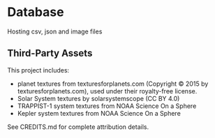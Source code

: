 # Database
Hosting csv, json and image files

## Third-Party Assets
   This project includes:
   - planet textures from texturesforplanets.com (Copyright © 2015 by texturesforplanets.com), used under their royalty-free license.
   - Solar System textures by solarsystemscope (CC BY 4.0)
   - TRAPPIST-1 system textures from NOAA Science On a Sphere
   - Kepler system textures from NOAA Science On a Sphere

See CREDITS.md for complete attribution details.
